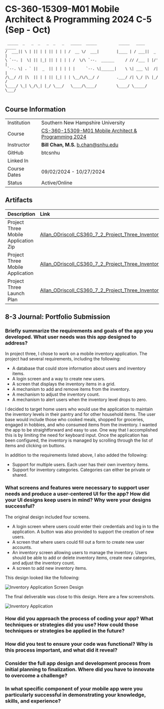 # CS-360-15309-M01 Mobile Architect & Programming 2024 C-5 (Sep - Oct)

```
 _____  _   _  _   _  _   _   _____  _____          _____   ____  _____ 
/  ___|| \ | || | | || | | | /  __ \/  ___|        |____ | / ___||  _  |
\ `--. |  \| || |_| || | | | | /  \/\ `--.  ______     / // /___ | |/' |
 `--. \| . ` ||  _  || | | | | |     `--. \|______|    \ \| ___ \|  /| |
/\__/ /| |\  || | | || |_| | | \__/\/\__/ /        .___/ /| \_/ |\ |_/ /
\____/ \_| \_/\_| |_/ \___/   \____/\____/         \____/ \_____/ \___/ 
                                                                        
```

## Course Information
|              |                                                                                                                                                                        |
| ------------ | ---------------------------------------------------------------------------------------------------------------------------------------------------------------------- |
| Institution  | Southern New Hampshire University                                                                                                                                      |
| Course       | [CS-360-15309-M01 Mobile Architect & Programming 2024](https://learn.snhu.edu/d2l/home/1698605 "CS-360-15309-M01 Mobile Architect & Programming 2024 C-5 (Sep - Oct)") |
| Instructor   | **Bill Chan, M.S.** b.chan@snhu.edu                                                                                                                                    |
| GitHub       | btcsnhu                                                                                                                                                                |
| Linked In    |                                                                                                                                                                        |
| Course Dates | 09/02/2024 - 10/27/2024                                                                                                                                                |
| Status       | Active/Online                                                                                                                                                          |

## Artifacts
| Description                           | Link                                                                                                                                                                 |
| :------------------------------------ | :------------------------------------------------------------------------------------------------------------------------------------------------------------------- |
| Project Three Mobile Application Zip  | [Allan_ODriscoll_CS360_7_2_Project_Three_Inventory_Application_Code_20241020.zip](Allan_ODriscoll_CS360_7_2_Project_Three_Inventory_Application_Code_20241020.zip)   |
| Project Three Mobile Application      | [Allan_ODriscoll_CS360_7_2_Project_Three_Inventory_Application_Code_20241020](Allan_ODriscoll_CS360_7_2_Project_Three_Inventory_Application_Code_20241020)           |
| Project Three Launch Plan             | [Allan_ODriscoll_CS360_7_2_Project_Three_Inventory_Application_20241020.docx](Allan_ODriscoll_CS360_7_2_Project_Three_Inventory_Application_20241020.docx)           |

## 8-3 Journal: Portfolio Submission

### Briefly summarize the requirements and goals of the app you developed. What user needs was this app designed to address?

In project three, I chose to work on a mobile inventory application. The project had several requirements, including the following:

- A database that could store information about users and inventory items.
- A login screen and a way to create new users.
- A screen that displays the inventory items in a grid.
- A mechanism to add and remove items from the inventory.
- A mechanism to adjust the inventory count.
- A mechanism to alert users when the inventory level drops to zero.

I decided to target home users who would use the application to maintain the inventory levels in their pantry and for other household items. The user base would include those who cooked meals, shopped for groceries, engaged in hobbies, and who consumed items from the inventory. I wanted the app to be straightforward and easy to use. One way that I accomplished this is by limiting the need for keyboard input. Once the application has been configured, the inventory is managed by scrolling through the list of items and clicking on buttons.

In addition to the requirements listed above, I also added the following:

- Support for multiple users. Each user has their own inventory items.
- Support for inventory categories. Categories can either be private or shared.

### What screens and features were necessary to support user needs and produce a user-centered UI for the app? How did your UI designs keep users in mind? Why were your designs successful?

The original design included four screens.

- A login screen where users could enter their credentials and log in to the application. A button was also provided to support the creation of new users.
- A screen that where users could fill out a form to create new user accounts.
- An inventory screen allowing users to manage the inventory. Users should be able to add or delete inventory items, create new categories, and adjust the inventory count.
- A screen to add new inventory items.

This design looked like the following:

![Inventory Application Screen Design](./InventoryApplicationScreenDesign.png)

The final deliverable was close to this design. Here are a few screenshots.

![Inventory Application](./InventoryApplicationFinal.png)

### How did you approach the process of coding your app? What techniques or strategies did you use? How could those techniques or strategies be applied in the future?

### How did you test to ensure your code was functional? Why is this process important, and what did it reveal?

### Consider the full app design and development process from initial planning to finalization. Where did you have to innovate to overcome a challenge?

### In what specific component of your mobile app were you particularly successful in demonstrating your knowledge, skills, and experience?